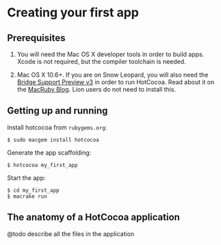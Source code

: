 # Creating your first app

## Prerequisites

1. You will need the Mac OS X developer tools in order
to build apps. Xcode is not required, but the compiler toolchain is
needed.

2. Mac OS X 10.6+. If you are on Snow Leopard, you will also need the
[Bridge Support Preview v3](http://www.macruby.org/files/BridgeSupport%20Preview%203.zip)
in order to run HotCocoa. Read about it on the
[MacRuby Blog](http://www.macruby.org/blog/2010/10/08/bridgesupport-preview.html). Lion users do not need to install this.

## Getting up and running

Install hotcocoa from `rubygems.org`:

    $ sudo macgem install hotcocoa

Generate the app scaffolding:

    $ hotcocoa my_first_app

Start the app:

    $ cd my_first_app
    $ macrake run

## The anatomy of a HotCocoa application

@todo describe all the files in the application